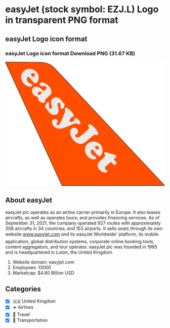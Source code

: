 # easyJet (stock symbol: EZJ.L) Logo in transparent PNG format

## easyJet Logo icon format

### easyJet Logo icon format Download PNG (31.67 KB)

![easyJet Logo icon format Download PNG (31.67 KB)](/img/orig/EZJ.L-794b8320.png)

## About easyJet

easyJet plc operates as an airline carrier primarily in Europe. It also leases aircrafts, as well as operates tours; and provides financing services. As of September 31, 2021, the company operated 927 routes with approximately 308 aircrafts in 34 countries; and 153 airports. It sells seats through its own website www.easyjet.com and its easyJet Worldwide' platform, its mobile application, global distribution systems, corporate online booking tools, content aggregators, and tour operator. easyJet plc was founded in 1995 and is headquartered in Luton, the United Kingdom.

1. Website domain: easyjet.com
2. Employees: 13000
3. Marketcap: $4.60 Billion USD


## Categories
- [x] 🇬🇧 United Kingdom
- [x] ✈️ Airlines
- [x] 🌴 Travel
- [x] 🚚 Transportation
